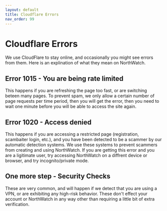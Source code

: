 ```yaml
---
layout: default
title: Cloudflare Errors
nav_order: 99
---
```

# Cloudflare Errors
We use CloudFlare to stay online, and occasionally you might see errors from them.  Here is an explination of what they mean on NorthWatch.

## Error 1015 - You are being rate limited
This happens if you are refreshing the page too fast, or are switching beteen many pages.  To prevent spam, we only allow a certain number of page requests per time period, then you will get the error, then you need to wait one minute before you will be able to access the site again.

## Error 1020 - Access denied
This happens if you are accessing a restricted page (registration, scambaiter login, etc.), and you have been detected to be a scammer by our automatic detection systems.  We use these systems to prevent scammers from creating and using NorthWatch.  If you are getting this error and you are a ligitimate user, try accessing NorthWatch on a diffrent device or browser, and try incognito/private mode.

## One more step - Security Checks
These are very common, and will happen if we detect that you are using a VPN, or are exhibiting any high-risk behavior.  These don't effect your account or NorthWatch in any way other than requiring a little bit of extra verification.
